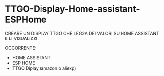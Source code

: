 # TTGO-Display-Home-assistant-ESPHome


CREARE UN DISPLAY TTGO CHE LEGGA DEI VALORI SU HOME ASSISTANT E LI VISUALIZZI

OCCORRENTE:
- HOME ASSISTANT
- ESP HOME
- TTGO Diplay (amazon o aliexp)

